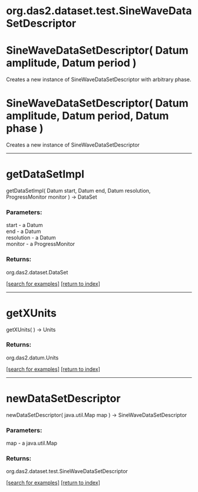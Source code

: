 # org.das2.dataset.test.SineWaveDataSetDescriptor



# SineWaveDataSetDescriptor( Datum amplitude, Datum period )
Creates a new instance of SineWaveDataSetDescriptor with arbitrary phase.

# SineWaveDataSetDescriptor( Datum amplitude, Datum period, Datum phase )
Creates a new instance of SineWaveDataSetDescriptor

***
<a name="getDataSetImpl"></a>
# getDataSetImpl
getDataSetImpl( Datum start, Datum end, Datum resolution, ProgressMonitor monitor ) &rarr; DataSet



### Parameters:
start - a Datum
<br>end - a Datum
<br>resolution - a Datum
<br>monitor - a ProgressMonitor

### Returns:
org.das2.dataset.DataSet


<a href="https://github.com/autoplot/dev/search?q=getDataSetImpl&unscoped_q=getDataSetImpl">[search for examples]</a>
<a href="https://github.com/autoplot/documentation/blob/master/javadoc/index-all.md">[return to index]</a>

***
<a name="getXUnits"></a>
# getXUnits
getXUnits(  ) &rarr; Units



### Returns:
org.das2.datum.Units


<a href="https://github.com/autoplot/dev/search?q=getXUnits&unscoped_q=getXUnits">[search for examples]</a>
<a href="https://github.com/autoplot/documentation/blob/master/javadoc/index-all.md">[return to index]</a>

***
<a name="newDataSetDescriptor"></a>
# newDataSetDescriptor
newDataSetDescriptor( java.util.Map map ) &rarr; SineWaveDataSetDescriptor



### Parameters:
map - a java.util.Map

### Returns:
org.das2.dataset.test.SineWaveDataSetDescriptor


<a href="https://github.com/autoplot/dev/search?q=newDataSetDescriptor&unscoped_q=newDataSetDescriptor">[search for examples]</a>
<a href="https://github.com/autoplot/documentation/blob/master/javadoc/index-all.md">[return to index]</a>

